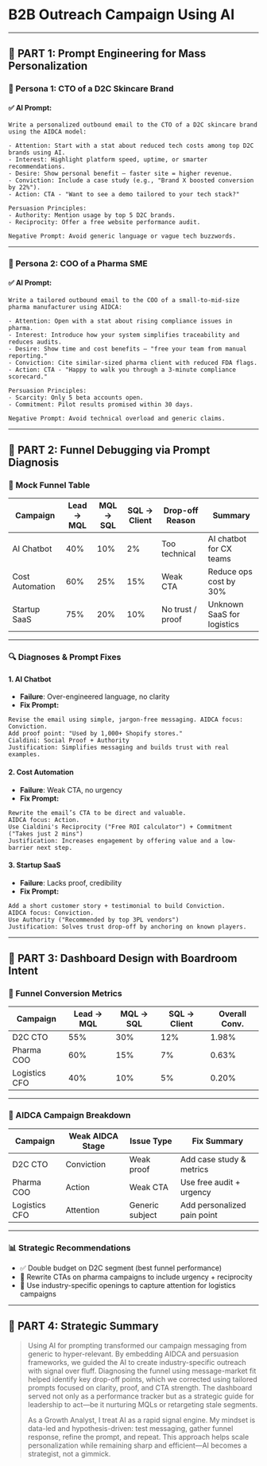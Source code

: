 # B2B Outreach Campaign Using AI

---

## 🔹 PART 1: Prompt Engineering for Mass Personalization

### 🎯 Persona 1: CTO of a D2C Skincare Brand

#### ✅ AI Prompt:
```
Write a personalized outbound email to the CTO of a D2C skincare brand using the AIDCA model:

- Attention: Start with a stat about reduced tech costs among top D2C brands using AI.
- Interest: Highlight platform speed, uptime, or smarter recommendations.
- Desire: Show personal benefit – faster site = higher revenue.
- Conviction: Include a case study (e.g., "Brand X boosted conversion by 22%").
- Action: CTA - "Want to see a demo tailored to your tech stack?"

Persuasion Principles:
- Authority: Mention usage by top 5 D2C brands.
- Reciprocity: Offer a free website performance audit.

Negative Prompt: Avoid generic language or vague tech buzzwords.
```

---

### 🎯 Persona 2: COO of a Pharma SME

#### ✅ AI Prompt:
```
Write a tailored outbound email to the COO of a small-to-mid-size pharma manufacturer using AIDCA:

- Attention: Open with a stat about rising compliance issues in pharma.
- Interest: Introduce how your system simplifies traceability and reduces audits.
- Desire: Show time and cost benefits – "free your team from manual reporting."
- Conviction: Cite similar-sized pharma client with reduced FDA flags.
- Action: CTA - "Happy to walk you through a 3-minute compliance scorecard."

Persuasion Principles:
- Scarcity: Only 5 beta accounts open.
- Commitment: Pilot results promised within 30 days.

Negative Prompt: Avoid technical overload and generic claims.
```

---

## 🔹 PART 2: Funnel Debugging via Prompt Diagnosis

### 🧮 Mock Funnel Table

| Campaign         | Lead → MQL | MQL → SQL | SQL → Client | Drop-off Reason       | Summary                     |
|------------------|------------|-----------|----------------|------------------------|-----------------------------|
| AI Chatbot       | 40%        | 10%       | 2%             | Too technical          | AI chatbot for CX teams     |
| Cost Automation  | 60%        | 25%       | 15%            | Weak CTA               | Reduce ops cost by 30%      |
| Startup SaaS     | 75%        | 20%       | 10%            | No trust / proof       | Unknown SaaS for logistics  |

---

### 🔍 Diagnoses & Prompt Fixes

#### 1. AI Chatbot
- **Failure**: Over-engineered language, no clarity
- **Fix Prompt:**
```
Revise the email using simple, jargon-free messaging. AIDCA focus: Conviction.
Add proof point: "Used by 1,000+ Shopify stores."
Cialdini: Social Proof + Authority
Justification: Simplifies messaging and builds trust with real examples.
```

#### 2. Cost Automation
- **Failure**: Weak CTA, no urgency
- **Fix Prompt:**
```
Rewrite the email’s CTA to be direct and valuable.
AIDCA focus: Action.
Use Cialdini's Reciprocity ("Free ROI calculator") + Commitment ("Takes just 2 mins")
Justification: Increases engagement by offering value and a low-barrier next step.
```

#### 3. Startup SaaS
- **Failure**: Lacks proof, credibility
- **Fix Prompt:**
```
Add a short customer story + testimonial to build Conviction.
AIDCA focus: Conviction.
Use Authority ("Recommended by top 3PL vendors")
Justification: Solves trust drop-off by anchoring on known players.
```

---

## 🔹 PART 3: Dashboard Design with Boardroom Intent

### 🧮 Funnel Conversion Metrics

| Campaign         | Lead → MQL | MQL → SQL | SQL → Client | Overall Conv. |
|------------------|------------|-----------|----------------|----------------|
| D2C CTO          | 55%        | 30%       | 12%            | 1.98%          |
| Pharma COO       | 60%        | 15%       | 7%             | 0.63%          |
| Logistics CFO    | 40%        | 10%       | 5%             | 0.20%          |

---

### 🧩 AIDCA Campaign Breakdown

| Campaign     | Weak AIDCA Stage | Issue Type         | Fix Summary                 |
|--------------|------------------|--------------------|-----------------------------|
| D2C CTO      | Conviction       | Weak proof         | Add case study & metrics    |
| Pharma COO   | Action           | Weak CTA           | Use free audit + urgency    |
| Logistics CFO| Attention        | Generic subject     | Add personalized pain point |

---

### 📊 Strategic Recommendations

- ✅ Double budget on D2C segment (best funnel performance)
- 🔄 Rewrite CTAs on pharma campaigns to include urgency + reciprocity
- 🧠 Use industry-specific openings to capture attention for logistics campaigns

---

## 🔹 PART 4: Strategic Summary

> Using AI for prompting transformed our campaign messaging from generic to hyper-relevant. By embedding AIDCA and persuasion frameworks, we guided the AI to create industry-specific outreach with signal over fluff. Diagnosing the funnel using message-market fit helped identify key drop-off points, which we corrected using tailored prompts focused on clarity, proof, and CTA strength. The dashboard served not only as a performance tracker but as a strategic guide for leadership to act—be it nurturing MQLs or retargeting stale segments.
>
> As a Growth Analyst, I treat AI as a rapid signal engine. My mindset is data-led and hypothesis-driven: test messaging, gather funnel response, refine the prompt, and repeat. This approach helps scale personalization while remaining sharp and efficient—AI becomes a strategist, not a gimmick.